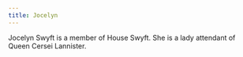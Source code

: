 ```yaml
---
title: Jocelyn
---
```


Jocelyn Swyft is a member of House Swyft. She is a lady attendant of Queen Cersei Lannister.


